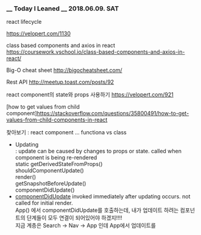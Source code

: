 ### __ Today I Leaned __ 2018.06.09. SAT

react lifecycle

https://velopert.com/1130

class based components and axios in react https://coursework.vschool.io/class-based-components-and-axios-in-react/

Big-O cheat sheet http://bigocheatsheet.com/

Rest API http://meetup.toast.com/posts/92

react component의 state와 props 사용하기 https://velopert.com/921

[how to get values from child component]https://stackoverflow.com/questions/35800491/how-to-get-values-from-child-components-in-react

찾아보기 : react component ...  functiona vs class

- Updating  
  : update can be caused by changes to props or state. called when component is being re-rendered  
  static getDerivedStateFromProps()  
  shouldComponentUpdate()  
  render()  
  getSnapshotBeforeUpdate()  
  componentDidUpdate()
- [componentDidUpdate](https://reactjs.org/docs/react-component.html#componentdidupdate)
  invoked immediately after updating occurs. not called for initial render.  
  App() 에서 componentDidUpdate를 호출하는데, 내가 업데이트 하려는 컴포넌트의 단계들이 모두 연결이 되어있어야 하겠지!!!!  
  지금 계층은 Search -> Nav -> App 인데 App에서 업데이트를 